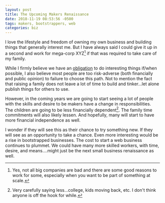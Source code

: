```yaml
---
layout: post
title: The Upcoming Makers Renaissance
date: 2018-11-19 08:53:56 -0500
tags: makers, bootstrappers, web
categories: biz
---
```


I love the lifestyle and freedom of owning my own business and building things that generally interest me. But I have always said I could give it up in a second and work for mega-corp XYZ[^1] if that was required to take care of my family.

While I firmly believe we have an [obligation](https://scottw.com/obligation) to do interesting things if/when possible, I also believe most people are too risk-adverse (both financially and public opinion) to failure to choose this path. Not to mention the fact that raising a family does not leave a lot of time to build and tinker...let alone publish things for others to use.

However, in the coming years we are going to start seeing a lot of people with the skills and desire to be makers have a change in responsibilities. The children are going to be less financially dependent[^2]. The family time commitments will also likely lessen. And hopefully, many will start to have more financial independence as well. 

I wonder if they will see this as their chance to try something new. If they will see as an opportunity to take a chance. Even more interesting would be a rise in bootstrapped businesses. The cost to start a web business continues to plummet. We could have many more skilled workers, with time, desire, and means....might just be the next small business renaissance as well.


[^1]: Yes,  not all big companies are bad and there are some good reasons to work for some, especially when you want to be part of something at scale.
[^2]: Very carefully saying less...college, kids moving back, etc. I don't think anyone is off the hook for while. 
